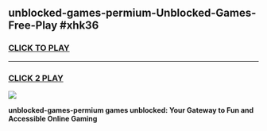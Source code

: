 
## unblocked-games-permium-Unblocked-Games-Free-Play #xhk36
<h3>
<a href="https://us.freeplayer.one?title=unblocked-games-permium&ref=9M">CLICK TO PLAY</a></h3>
<hr>

<h3>
<a href="https://us.freeplayer.one?title=unblocked-games-permium&ref=9M">CLICK 2 PLAY</a>
  
</h3>

<a href="https://us.freeplayer.one?title=unblocked-games-permium&ref=9M"><img src="https://clearcache.store/games.png"></a>


**unblocked-games-permium games unblocked: Your Gateway to Fun and Accessible Online Gaming**
